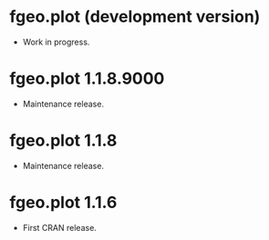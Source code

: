 # fgeo.plot (development version)

* Work in progress.

# fgeo.plot 1.1.8.9000

* Maintenance release.

# fgeo.plot 1.1.8

* Maintenance release.

# fgeo.plot 1.1.6

* First CRAN release.
